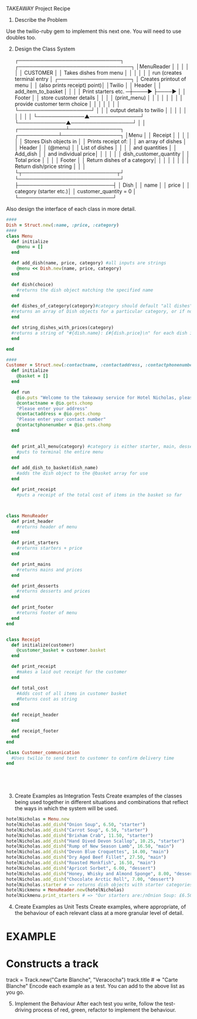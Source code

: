 TAKEAWAY Project Recipe

1. Describe the Problem

<!-- 
As a customer
So that I can check if I want to order something
I would like to see a list of dishes with prices.

As a customer
So that I can order the meal I want
I would like to be able to select some number of several available dishes.

As a customer
So that I can verify that my order is correct
I would like to see an itemised receipt with a grand total.
-->

Use the twilio-ruby gem to implement this next one. You will need to use doubles too.

<!-- 
As a customer
So that I am reassured that my order will be delivered on time
I would like to receive a text such as "Thank you! Your order was placed and will be delivered before 18:52" after I have ordered.
 --> 



2. Design the Class System

   ┌────────────────────────────┐    ┌───────────────────────────────┐
   │MenuReader                  │    │                               │
   │                            │    │ CUSTOMER                      │
   │ Takes dishes from menu     │    │                               │
   │                            │    │ run (creates terminal entry   │    ┌────────────────────┐
   │ Creates printout of menu   │    │   (also prints receipt) point)│    │Twilio              │
   │     Header                 │    │ add_item_to_basket            │    │                    │
   │     Print starters etc.   ─┼────►                               ├────►                    │
   │     Footer                 │    │ store customer details        │    │                    │
   │ (print_menu)               │    │                               │    │                    │
   │                            │    │ provide customer term choice  │    │                    │
   │                            │    │                               │    └────────────────────┘
   │                            │    │ output details to twilio      │
   │                            │    │                               │
   │                            │    │                               │
   └─────────────▲──────────────┘    └─────────────▲─────────────────┘
                 │                                 │
   ┌─────────────┴──────────────┐      ┌───────────┴────────────────┐
   │Menu                        │      │  Receipt                   │
   │                            │      │                            │
   │ Stores Dish objects in     │      │  Prints receipt of:        │
   │     an array of dishes     │      │     Header                 │
   │      (@menu)               │      │     List of dishes         │
   │                            │      │        and quantities      │
   │ Add_dish                   │      │        and individual price│
   │                            │      │                            │
   │ dish_customer_quantity     │      │     Total price            │
   │                            │      │     Footer                 │
   │ Return dishes of a category│      │                            │
   │                            │      │                            │
   │ Return dish/price string   │      │                            │
   └┬──────────────────────────┬┘      └────────────────────────────┘
    ├──────────────────────────┤
    │ Dish                     │
    │  name                    │
    │  price                   │
    │  category  (starter etc.)│
    │  customer_quantity = 0   │
    └──────────────────────────┘

Also design the interface of each class in more detail.
```ruby
####
Dish = Struct.new(:name, :price, :category)
####
class Menu
  def initialize
    @menu = []
  end

  def add_dish(name, price, category) #all inputs are strings
    @menu << Dish.new(name, price, category)
  end

  def dish(choice)
    #returns the dish object matching the specified name
  end

  def dishes_of_category(category)#category should default "all dishes" or be starter/main/dessert
  #returns an array of Dish objects for a particular category, or if no argument, will return all dishes
  end

  def string_dishes_with_prices(category)
  #returns a string of "#{dish.name}: £#{dish.price}\n" for each dish in the category
  end

end

####
Customer = Struct.new(:contactname, :contactaddress, :contactphonenumber)
  def initialize
    @basket = []
  end

  def run
    @io.puts "Welcome to the takeaway service for Hotel Nicholas, please enter your name:"
    @contactname = @io.gets.chomp
    "Please enter your address"
    @contactaddress = @io.gets.chomp
    "Please enter your contact number"
    @contactphonenumber = @io.gets.chomp
  end
  

  def print_all_menu(category) #category is either starter, main, dessert, or all
    #puts to terminal the entire menu
  end

  def add_dish_to_basket(dish_name)
    #adds the dish object to the @basket array for use
  end

  def print_receipt
    #puts a receipt of the total cost of items in the basket so far



class MenuReader
  def print_header
    #returns header of menu
  end

  def print_starters
    #returns starters + price
  end

  def print_mains
    #returns mains and prices
  end

  def print_desserts
    #returns desserts and prices
  end

  def print_footer
    #returns footer of menu
  end
end


class Receipt
  def initialize(customer)
    @customer_basket = customer.basket
  end

  def print_receipt
    #makes a laid out receipt for the customer
  end

  def total_cost
    #Adds cost of all items in customer basket
    #Returns cost as string
  end

  def receipt_header
  end

  def receipt_footer
  end
end

class Customer_communication
  #Uses twilio to send text to customer to confirm delivery time
end


  
    


```
3. Create Examples as Integration Tests
Create examples of the classes being used together in different situations and combinations that reflect the ways in which the system will be used.
```ruby
hotelNicholas = Menu.new
hotelNicholas.add_dish("Onion Soup", 6.50, "starter")
hotelNicholas.add_dish("Carrot Soup", 6.50, "starter")
hotelNicholas.add_dish("Brixham Crab", 11.50, "starter")
hotelNicholas.add_dish("Hand Dived Devon Scallop", 10.25, "starter")
hotelNicholas.add_dish("Rump of New Season Lamb", 16.50, "main")
hotelNicholas.add_dish("Devon Blue Croquettes", 14.00, "main")
hotelNicholas.add_dish("Dry Aged Beef Fillet", 27.50, "main")
hotelNicholas.add_dish("Roasted Monkfish", 16.50, "main")
hotelNicholas.add_dish("Apricot Sorbet", 6.00, "dessert")
hotelNicholas.add_dish("Honey, Whisky and Almond Sponge", 8.00, "dessert")
hotelNicholas.add_dish("Chocolate Arctic Roll", 7.00, "dessert")
hotelNicholas.starter # => returns dish objects with starter categories
hotelNickmenu = MenuReader.new(hotelNicholas)
hotelNickmenu.print_starters # => "Our starters are:/nOnion Soup: £6.50/nCarrot Soup: £6.50/nBrixham Crab: £11.50/nHand Dived Devon Scallop: £10.25"


```
4. Create Examples as Unit Tests
Create examples, where appropriate, of the behaviour of each relevant class at a more granular level of detail.

# EXAMPLE

# Constructs a track
track = Track.new("Carte Blanche", "Veracocha")
track.title # => "Carte Blanche"
Encode each example as a test. You can add to the above list as you go.

5. Implement the Behaviour
After each test you write, follow the test-driving process of red, green, refactor to implement the behaviour.